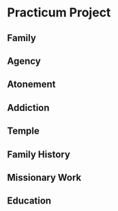 # Practicum Project

<div class="tab", id="FamilyTab">

## Family
</div>

<div class="tab", id="AgencyTab">

## Agency
</div>

<div class="tab", id="AtonementTab">

## Atonement
</div>

<div class="tab", id="AddictionTab">

## Addiction
</div>

<div class="tab", id="TempleTab">

## Temple
</div>

<div class="tab", id="FamilyHistoryTab">

## Family History
</div>

<div class="tab", id="MissionaryWorkTab">

## Missionary Work
</div>

<div class="tab", id="EducationTab">

## Education
</div>

